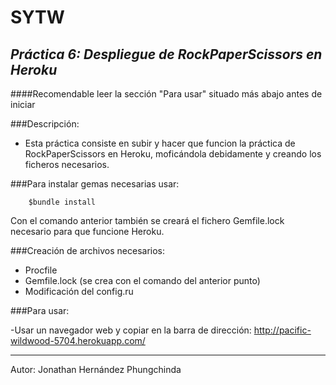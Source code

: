 **SYTW**
========
*Práctica 6: Despliegue de RockPaperScissors en Heroku*
---------------------------------------------

####Recomendable leer la sección "Para usar" situado más abajo antes de iniciar

###Descripción:

- Esta práctica consiste en subir y hacer que funcion la práctica de RockPaperScissors en Heroku, moficándola debidamente y creando los ficheros necesarios.

###Para instalar gemas necesarias usar:
		
		$bundle install

Con el comando anterior también se creará el fichero Gemfile.lock necesario para que funcione Heroku.

###Creación de archivos necesarios:

- Procfile
- Gemfile.lock (se crea con el comando del anterior punto)
- Modificación del config.ru

###Para usar:

-Usar un navegador web y copiar en la barra de dirección:
 http://pacific-wildwood-5704.herokuapp.com/

--------------------------------------------------

Autor: Jonathan Hernández Phungchinda
